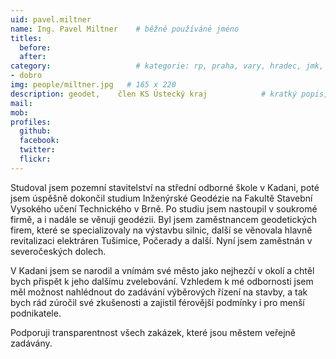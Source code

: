```yaml
---
uid: pavel.miltner
name: Ing. Pavel Miltner  	# běžně používáné jméno
titles:
  before: 
  after:
category:                 	# kategorie: rp, praha, vary, hradec, jmk, senat
- dobro
img: people/miltner.jpg   # 165 x 220
description: geodet,    člen KS Ústecký kraj           	# kratký popis, max 160 znaků
mail: 
mob:	
profiles:
  github:
  facebook: 
  twitter: 
  flickr: 
---
```

Studoval jsem pozemní stavitelství na střední odborné škole v Kadani, poté jsem úspěšně dokončil studium Inženýrské Geodézie na Fakultě Stavební Vysokého učení Technického v Brně. Po studiu jsem nastoupil v soukromé firmě, a i nadále se věnuji geodézii. Byl jsem zaměstnancem geodetických firem, které se specializovaly na výstavbu silnic, další se věnovala hlavně revitalizaci elektráren Tušimice, Počerady a další. Nyní jsem zaměstnán v severočeských dolech.

V Kadani jsem se narodil a vnímám své město jako nejhezčí v okolí a chtěl bych přispět k jeho dalšímu zvelebování. Vzhledem k mé odbornosti jsem měl možnost nahlédnout do zadávání výběrových řízení na stavby, a tak bych rád zúročil své zkušenosti a zajistil férovější podmínky i pro menší podnikatele. 

Podporuji  transparentnost všech zakázek, které jsou městem veřejně zadávány.


